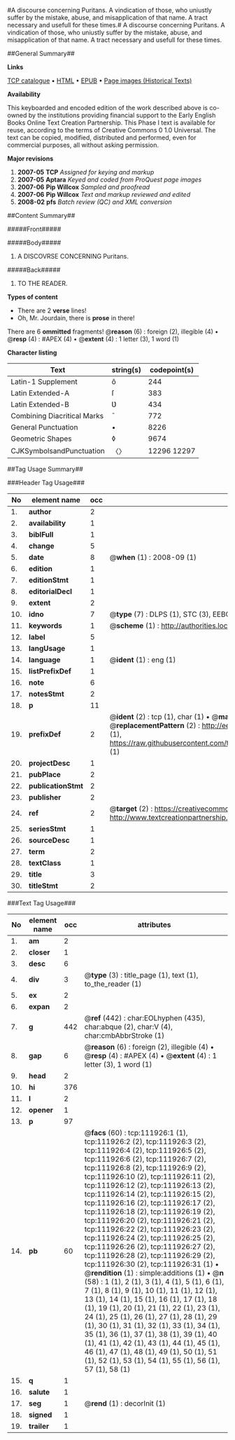 #A discourse concerning Puritans. A vindication of those, who uniustly suffer by the mistake, abuse, and misapplication of that name. A tract necessary and usefull for these times.#
A discourse concerning Puritans. A vindication of those, who uniustly suffer by the mistake, abuse, and misapplication of that name. A tract necessary and usefull for these times.

##General Summary##

**Links**

[TCP catalogue](http://www.ota.ox.ac.uk/tcp/)  • 
[HTML](http://tei.it.ox.ac.uk/tcp/Texts-HTML/free/A88/A88100.html)  • 
[EPUB](http://tei.it.ox.ac.uk/tcp/Texts-EPUB/free/A88/A88100.epub) • 
[Page images (Historical Texts)](https://data.historicaltexts.jisc.ac.uk/view?pubId=eebo-99859827e&pageId=eebo-99859827e-111926-1)

**Availability**

This keyboarded and encoded edition of the
	       work described above is co-owned by the institutions
	       providing financial support to the Early English Books
	       Online Text Creation Partnership. This Phase I text is
	       available for reuse, according to the terms of Creative
	       Commons 0 1.0 Universal. The text can be copied,
	       modified, distributed and performed, even for
	       commercial purposes, all without asking permission.

**Major revisions**

1. __2007-05__ __TCP__ *Assigned for keying and markup*
1. __2007-05__ __Aptara__ *Keyed and coded from ProQuest page images*
1. __2007-06__ __Pip Willcox__ *Sampled and proofread*
1. __2007-06__ __Pip Willcox__ *Text and markup reviewed and edited*
1. __2008-02__ __pfs__ *Batch review (QC) and XML conversion*

##Content Summary##

#####Front#####

#####Body#####

1. A
DISCOVRSE
CONCERNING
Puritans.

#####Back#####

1. TO THE READER.

**Types of content**

  * There are 2 **verse** lines!
  * Oh, Mr. Jourdain, there is **prose** in there!

There are 6 **ommitted** fragments! 
 @__reason__ (6) : foreign (2), illegible (4)  •  @__resp__ (4) : #APEX (4)  •  @__extent__ (4) : 1 letter (3), 1 word (1)

**Character listing**


|Text|string(s)|codepoint(s)|
|---|---|---|
|Latin-1 Supplement|ô|244|
|Latin Extended-A|ſ|383|
|Latin Extended-B|Ʋ|434|
|Combining             Diacritical Marks|̄|772|
|General Punctuation|•|8226|
|Geometric Shapes|◊|9674|
|CJKSymbolsandPunctuation|〈〉|12296 12297|

##Tag Usage Summary##

###Header Tag Usage###

|No|element name|occ|attributes|
|---|---|---|---|
|1.|__author__|2||
|2.|__availability__|1||
|3.|__biblFull__|1||
|4.|__change__|5||
|5.|__date__|8| @__when__ (1) : 2008-09 (1)|
|6.|__edition__|1||
|7.|__editionStmt__|1||
|8.|__editorialDecl__|1||
|9.|__extent__|2||
|10.|__idno__|7| @__type__ (7) : DLPS (1), STC (3), EEBO-CITATION (1), PROQUEST (1), VID (1)|
|11.|__keywords__|1| @__scheme__ (1) : http://authorities.loc.gov/ (1)|
|12.|__label__|5||
|13.|__langUsage__|1||
|14.|__language__|1| @__ident__ (1) : eng (1)|
|15.|__listPrefixDef__|1||
|16.|__note__|6||
|17.|__notesStmt__|2||
|18.|__p__|11||
|19.|__prefixDef__|2| @__ident__ (2) : tcp (1), char (1)  •  @__matchPattern__ (2) : ([0-9\-]+):([0-9IVX]+) (1), (.+) (1)  •  @__replacementPattern__ (2) : http://eebo.chadwyck.com/downloadtiff?vid=$1&page=$2 (1), https://raw.githubusercontent.com/textcreationpartnership/Texts/master/tcpchars.xml#$1 (1)|
|20.|__projectDesc__|1||
|21.|__pubPlace__|2||
|22.|__publicationStmt__|2||
|23.|__publisher__|2||
|24.|__ref__|2| @__target__ (2) : https://creativecommons.org/publicdomain/zero/1.0/ (1), http://www.textcreationpartnership.org/docs/. (1)|
|25.|__seriesStmt__|1||
|26.|__sourceDesc__|1||
|27.|__term__|2||
|28.|__textClass__|1||
|29.|__title__|3||
|30.|__titleStmt__|2||


###Text Tag Usage###

|No|element name|occ|attributes|
|---|---|---|---|
|1.|__am__|2||
|2.|__closer__|1||
|3.|__desc__|6||
|4.|__div__|3| @__type__ (3) : title_page (1), text (1), to_the_reader (1)|
|5.|__ex__|2||
|6.|__expan__|2||
|7.|__g__|442| @__ref__ (442) : char:EOLhyphen (435), char:abque (2), char:V (4), char:cmbAbbrStroke (1)|
|8.|__gap__|6| @__reason__ (6) : foreign (2), illegible (4)  •  @__resp__ (4) : #APEX (4)  •  @__extent__ (4) : 1 letter (3), 1 word (1)|
|9.|__head__|2||
|10.|__hi__|376||
|11.|__l__|2||
|12.|__opener__|1||
|13.|__p__|97||
|14.|__pb__|60| @__facs__ (60) : tcp:111926:1 (1), tcp:111926:2 (2), tcp:111926:3 (2), tcp:111926:4 (2), tcp:111926:5 (2), tcp:111926:6 (2), tcp:111926:7 (2), tcp:111926:8 (2), tcp:111926:9 (2), tcp:111926:10 (2), tcp:111926:11 (2), tcp:111926:12 (2), tcp:111926:13 (2), tcp:111926:14 (2), tcp:111926:15 (2), tcp:111926:16 (2), tcp:111926:17 (2), tcp:111926:18 (2), tcp:111926:19 (2), tcp:111926:20 (2), tcp:111926:21 (2), tcp:111926:22 (2), tcp:111926:23 (2), tcp:111926:24 (2), tcp:111926:25 (2), tcp:111926:26 (2), tcp:111926:27 (2), tcp:111926:28 (2), tcp:111926:29 (2), tcp:111926:30 (2), tcp:111926:31 (1)  •  @__rendition__ (1) : simple:additions (1)  •  @__n__ (58) : 1 (1), 2 (1), 3 (1), 4 (1), 5 (1), 6 (1), 7 (1), 8 (1), 9 (1), 10 (1), 11 (1), 12 (1), 13 (1), 14 (1), 15 (1), 16 (1), 17 (1), 18 (1), 19 (1), 20 (1), 21 (1), 22 (1), 23 (1), 24 (1), 25 (1), 26 (1), 27 (1), 28 (1), 29 (1), 30 (1), 31 (1), 32 (1), 33 (1), 34 (1), 35 (1), 36 (1), 37 (1), 38 (1), 39 (1), 40 (1), 41 (1), 42 (1), 43 (1), 44 (1), 45 (1), 46 (1), 47 (1), 48 (1), 49 (1), 50 (1), 51 (1), 52 (1), 53 (1), 54 (1), 55 (1), 56 (1), 57 (1), 58 (1)|
|15.|__q__|1||
|16.|__salute__|1||
|17.|__seg__|1| @__rend__ (1) : decorInit (1)|
|18.|__signed__|1||
|19.|__trailer__|1||
